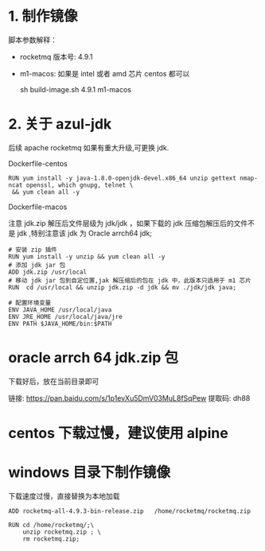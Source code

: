 # 1. 制作镜像

脚本参数解释：
- rocketmq 版本号: 4.9.1
- m1-macos: 如果是 intel 或者 amd 芯片 centos 都可以
    
    sh build-image.sh 4.9.1 m1-macos

# 2. 关于 azul-jdk

后续 apache rocketmq 如果有重大升级,可更换 jdk.

Dockerfile-centos

```
RUN yum install -y java-1.8.0-openjdk-devel.x86_64 unzip gettext nmap-ncat openssl, which gnupg, telnet \
 && yum clean all -y
```

Dockerfile-macos

注意 jdk.zip 解压后文件层级为 jdk/jdk ，如果下载的 jdk 压缩包解压后的文件不是 jdk ,特别注意该 jdk 为 Oracle arrch64 jdk;

```
# 安装 zip 插件
RUN yum install -y unzip && yum clean all -y
# 添加 jdk jar 包
ADD jdk.zip /usr/local
# 移动 jdk jar 包到自定位置,jak 解压缩后的包在 jdk 中，此版本只适用于 m1 芯片
RUN  cd /usr/local && unzip jdk.zip -d jdk && mv ./jdk/jdk java;

# 配置环境变量
ENV JAVA_HOME /usr/local/java
ENV JRE_HOME /usr/local/java/jre
ENV PATH $JAVA_HOME/bin:$PATH
```

# oracle arrch 64 jdk.zip 包

下载好后，放在当前目录即可

链接: https://pan.baidu.com/s/1p1evXu5DmV03MuL8fSqPew 提取码: dh88

# centos 下载过慢，建议使用 alpine

# windows 目录下制作镜像

下载速度过慢，直接替换为本地加载

```shell
ADD rocketmq-all-4.9.3-bin-release.zip   /home/rocketmq/rocketmq.zip

RUN cd /home/rocketmq/;\
    unzip rocketmq.zip ; \
    rm rocketmq.zip;
```    
